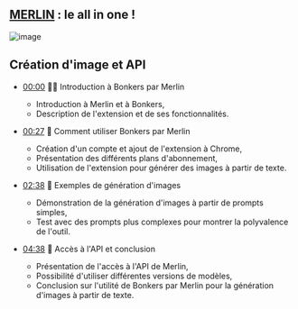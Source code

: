 ## [MERLIN](https://www.getmerlin.in/) : le all in one !
![image](https://github.com/jpbrasile/formationIA2.0/assets/8331027/4a2eda41-8a81-41eb-8a2e-edd762e9ab95)

## Création d'image et API
- [00:00](https://www.youtube.com/watch?v=guxIuEqgiyo&t=0s) 🧙‍♂️ Introduction à Bonkers par Merlin

  - Introduction à Merlin et à Bonkers,
  - Description de l'extension et de ses fonctionnalités.

- [00:27](https://www.youtube.com/watch?v=guxIuEqgiyo&t=27s) 🌟 Comment utiliser Bonkers par Merlin

  - Création d'un compte et ajout de l'extension à Chrome,
  - Présentation des différents plans d'abonnement,
  - Utilisation de l'extension pour générer des images à partir de texte.

- [02:38](https://www.youtube.com/watch?v=guxIuEqgiyo&t=158s) 🎨 Exemples de génération d'images

  - Démonstration de la génération d'images à partir de prompts simples,
  - Test avec des prompts plus complexes pour montrer la polyvalence de l'outil.

- [04:38](https://www.youtube.com/watch?v=guxIuEqgiyo&t=278s) 🔑 Accès à l'API et conclusion

  - Présentation de l'accès à l'API de Merlin,
  - Possibilité d'utiliser différentes versions de modèles,
  - Conclusion sur l'utilité de Bonkers par Merlin pour la génération d'images à partir de texte.
